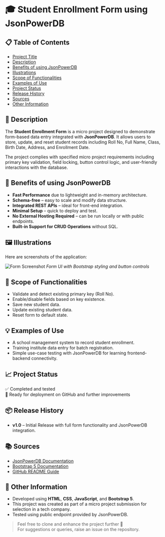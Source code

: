 # 🎓 Student Enrollment Form using JsonPowerDB

## 📋 Table of Contents
- [Project Title](#-student-enrollment-form-using-jsonpowerdb)
- [Description](#-description)
- [Benefits of using JsonPowerDB](#-benefits-of-using-jsonpowerdb)
- [Illustrations](#-illustrations)
- [Scope of Functionalities](#-scope-of-functionalities)
- [Examples of Use](#-examples-of-use)
- [Project Status](#-project-status)
- [Release History](#-release-history)
- [Sources](#-sources)
- [Other Information](#-other-information)


## 📝 Description

The **Student Enrollment Form** is a micro project designed to demonstrate form-based data entry integrated with **JsonPowerDB**. It allows users to store, update, and reset student records including Roll No, Full Name, Class, Birth Date, Address, and Enrollment Date.

The project complies with specified micro project requirements including primary key validation, field locking, button control logic, and user-friendly interactions with the database.


## 🚀 Benefits of using JsonPowerDB

- **Fast Performance** due to lightweight and in-memory architecture.
- **Schema-free** – easy to scale and modify data structure.
- **Integrated REST APIs** – ideal for front-end integration.
- **Minimal Setup** – quick to deploy and test.
- **No External Hosting Required** – can be run locally or with public endpoints.
- **Built-in Support for CRUD Operations** without SQL.


## 🖼 Illustrations

Here are screenshots of the application:

![Form Screenshot](https://via.placeholder.com/800x400?text=Form+Interface)
*Form UI with Bootstrap styling and button controls*


## 🧭 Scope of Functionalities

- Validate and detect existing primary key (Roll No).
- Enable/disable fields based on key existence.
- Save new student data.
- Update existing student data.
- Reset form to default state.


## 💡 Examples of Use

- A school management system to record student enrollment.
- Training institute data entry for batch registration.
- Simple use-case testing with JsonPowerDB for learning frontend-backend connectivity.


## 📈 Project Status

✅ Completed and tested  
🔄 Ready for deployment on GitHub and further improvements


## 📦 Release History

- **v1.0** – Initial Release with full form functionality and JsonPowerDB integration.


## 📚 Sources

- [JsonPowerDB Documentation](https://login2explore.com/jpdb/docs.html)
- [Bootstrap 5 Documentation](https://getbootstrap.com/docs/5.3/getting-started/introduction/)
- [GitHub README Guide](https://www.makeareadme.com/)


## 📌 Other Information

- Developed using **HTML**, **CSS**, **JavaScript**, and **Bootstrap 5**.
- This project was created as part of a micro project submission for selection in a tech company.
- Tested using public endpoint provided by JsonPowerDB.


> Feel free to clone and enhance the project further 🚀  
> For suggestions or queries, raise an issue on the repository.
